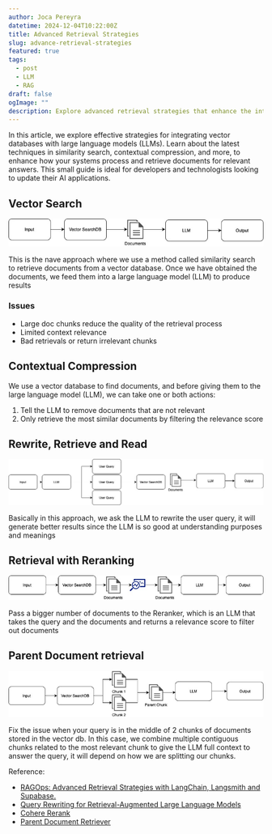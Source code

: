 ```yaml
---
author: Joca Pereyra
datetime: 2024-12-04T10:22:00Z
title: Advanced Retrieval Strategies
slug: advance-retrieval-strategies
featured: true
tags:
  - post
  - LLM
  - RAG
draft: false
ogImage: ""
description: Explore advanced retrieval strategies that enhance the integration of vector databases with large language models (LLMs). This detailed guide delves into the challenges and solutions associated with document retrieval, including techniques like similarity search, contextual compression, query rewriting, reranking, and parent document retrieval. Learn how to optimize document processing for better accuracy and relevance in AI-driven systems. Discover practical solutions for handling large document chunks, improving context relevance, and ensuring that only the most pertinent documents are fed into LLMs. Perfect for developers and technologists seeking to refine their retrieval systems using the latest advancements in AI and database management.
---
```


In this article, we explore effective strategies for integrating vector databases with large language models (LLMs). Learn about the latest techniques in similarity search, contextual compression, and more, to enhance how your systems process and retrieve documents for relevant answers. This small guide is ideal for developers and technologists looking to update their AI applications.

## Vector Search

![Vector Search](https://raw.githubusercontent.com/devjoca/devjoca.com/main/src/images/rag-vector.jpg)

This is the nave approach where we use a method called similarity search to retrieve documents from a vector database. Once we have obtained the documents, we feed them into a large language model (LLM) to produce results

### Issues

- Large doc chunks reduce the quality of the retrieval process
- Limited context relevance
- Bad retrievals or return irrelevant chunks

## Contextual Compression

We use a vector database to find documents, and before giving them to the large language model (LLM), we can take one or both actions:

1. Tell the LLM to remove documents that are not relevant
2. Only retrieve the most similar documents by filtering the relevance score

## Rewrite, Retrieve and Read

![RRR](https://raw.githubusercontent.com/devjoca/devjoca.com/main/src/images/rag-rrr.jpg)

Basically in this approach, we ask the LLM to rewrite the user query, it will generate better results since the LLM is so good at understanding purposes and meanings

## Retrieval with Reranking

![Reranker](https://raw.githubusercontent.com/devjoca/devjoca.com/main/src/images/rag-reranker.jpg)

Pass a bigger number of documents to the Reranker, which is an LLM that takes the query and the documents and returns a relevance score to filter out documents

## Parent Document retrieval

![Parent document retrieval](https://raw.githubusercontent.com/devjoca/devjoca.com/main/src/images/rag-parent-chunk.jpg)

Fix the issue when your query is in the middle of 2 chunks of documents stored in the vector db. In this case, we combine multiple contiguous chunks related to the most relevant chunk to give the LLM full context to answer the query, it will depend on how we are splitting our chunks.

Reference:

- [RAGOps: Advanced Retrieval Strategies with LangChain, Langsmith and Supabase.](https://www.youtube.com/watch?v=EuHderGVUs8)
- [Query Rewriting for Retrieval-Augmented Large Language Models](ERReadad)
- [Cohere Rerank](https://cohere.com/rerank)
- [Parent Document Retriever](https://python.langchain.com/docs/modules/data_connection/retrievers/parent_document_retriever/)
